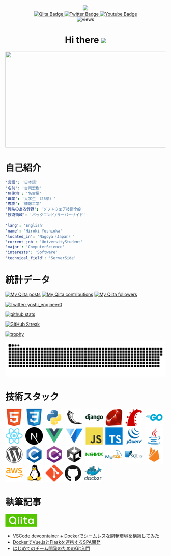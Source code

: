 <div id="header" align="center">
  <img src="https://media.giphy.com/media/Lkx1BBV5aGGMcZTiVr/giphy.gif" height="150px"/>
  <div id="badges">
    <a href="https://qiita.com/Yoshipy">
      <img src="https://img.shields.io/badge/Qiita-green?style=for-the-badge&logo=Qiita&logoColor=white" alt="Qiita Badge"/>
    </a>
    <a href="https://twitter.com/yoshi_engineer0">
      <img src="https://img.shields.io/badge/Twitter-blue?style=for-the-badge&logo=twitter&logoColor=white" alt="Twitter Badge"/>
    </a>
    <a href="https://www.youtube.com/channel/UCsIwNhdlsXs2d7ma9GdIpzQ">
      <img src="https://img.shields.io/badge/YouTube-red?style=for-the-badge&logo=youtube&logoColor=white" alt="Youtube Badge"/>
    </a>
  </div>
  <img src="https://komarev.com/ghpvc/?username=YoshiYoshiPro&style=flat-square&color=blue" alt="views"/>
  <h1>
    Hi there
    <img src="https://media.giphy.com/media/hvRJCLFzcasrR4ia7z/giphy.gif" width="30px"/>
  </h1>
</div>
<div align="center">
  <img src="https://media.giphy.com/media/LIiJXb6xfpJQakNyHF/giphy.gif" width="600" height="300"/>
</div>

# **自己紹介**
```yaml
'言語': '日本語'
'名前': '吉岡宏樹'
'居住地': '名古屋'
'職業': '大学生　（25卒）'
'専攻': '情報工学'
'興味のある分野': 'ソフトウェア技術全般'
'技術領域': 'バックエンド/サーバーサイド'

'lang': 'English'
'name': 'Hiroki Yoshioka'
'located_in': 'Nagoya（Japan）'
'current_job': 'UniversityStudent'
'major': 'ComputerScience'
'interests': 'Software'
'technical_field': 'ServerSide'
```

# **統計データ**
<!-- Qiita -->
[![My Qiita posts](https://qiita-badge.apiapi.app/s/Yoshipy/posts.svg)](http://qiita.com/Yoshipy) 
[![My Qiita contributions](https://qiita-badge.apiapi.app/s/Yoshipy/contributions.svg)](http://qiita.com/Yoshipy) 
[![My Qiita followers](https://qiita-badge.apiapi.app/s/Yoshipy/followers.svg)](http://qiita.com/Yoshipy)
<!-- Twitter -->
<p>
  <a href="https://twitter.com/yoshi_engineer0" target="_blank">
    <img alt="Twitter: yoshi_engineer0" src="https://img.shields.io/twitter/follow/yoshi_engineer0.svg?style=social" />
  </a>
</p>
<!-- GitHub -->
<div align="left">
  <a href="https://github.com/YoshiYoshiPro/github-readme-stats">
    <img alt="github stats" src="https://github-readme-stats.vercel.app/api?username=YoshiYoshiPro&hide=contribs&count_private=true&include_all_commits=true&show_icons=true&theme=outrun" />
  </a>
</div>

<!-- streak -->
[![GitHub Streak](http://github-readme-streak-stats.herokuapp.com?user=YoshiYoshiPro&theme=dark&background=000000)](https://git.io/streak-stats)

<!-- トロフィー -->
[![trophy](https://github-profile-trophy.vercel.app/?username=YoshiYoshiPro&theme=matrix&column=6)](https://github.com/ryo-ma/github-profile-trophy)

<!-- スネークゲーム -->
![github-contribution-grid-snake](https://raw.githubusercontent.com/YoshiYoshiPro/YoshiYoshiPro/master/img/snake.svg)

# **技術スタック**
<div>
<!--   言語/フレームワーク     -->
  <img src="https://github.com/devicons/devicon/blob/master/icons/html5/html5-original.svg" title="HTML5" alt="HTML" width="55" height="55"/>&nbsp;
  <img src="https://github.com/devicons/devicon/blob/master/icons/css3/css3-original.svg"  title="CSS3" alt="CSS" width="55" height="55"/>&nbsp;
  <img src="https://github.com/devicons/devicon/blob/master/icons/python/python-original.svg" title="Python" alt="Python" width="55" height="55"/>&nbsp;
  <img src="https://github.com/devicons/devicon/blob/master/icons/flask/flask-original.svg" title="Flask" alt="Flask" width="55" height="55"/>&nbsp;
  <img src="https://github.com/devicons/devicon/blob/master/icons/django/django-plain-wordmark.svg" title="Django" alt="Django" width="55" height="55"/>&nbsp;
  <img src="https://github.com/devicons/devicon/blob/master/icons/ruby/ruby-original.svg" title="Ruby" alt="Ruby" width="55" height="55"/>&nbsp;
  <img src="https://github.com/devicons/devicon/blob/master/icons/rails/rails-plain.svg" title="rails" alt="rails" width="55" height="55"/>&nbsp;
  <img src="https://github.com/devicons/devicon/blob/master/icons/go/go-original-wordmark.svg" title="Go" alt="Go" width="55" height="55"/>&nbsp;
  <img src="https://github.com/devicons/devicon/blob/master/icons/react/react-original.svg"  title="React.js" alt="React.js" width="55" height="55"/>&nbsp;
  <img src="https://github.com/devicons/devicon/blob/master/icons/nextjs/nextjs-original.svg"  title="Next.js" alt="Next.js" width="55" height="55"/>&nbsp;
  <img src="https://github.com/devicons/devicon/blob/master/icons/vuejs/vuejs-original.svg" title="Vue.js" alt="Vue.js" width="55" height="55"/>&nbsp;
  <img src="https://github.com/devicons/devicon/blob/master/icons/vuetify/vuetify-original.svg" title="Vuetify" alt="Vuetify" width="55" height="55"/>&nbsp;
  <img src="https://github.com/devicons/devicon/blob/master/icons/javascript/javascript-original.svg" title="JavaScript" alt="JavaScript" width="55" height="55"/>&nbsp;
  <img src="https://github.com/devicons/devicon/blob/master/icons/typescript/typescript-original.svg" title="TypeScript" alt="TypeScript" width="55" height="55"/>&nbsp;
  <img src="https://github.com/devicons/devicon/blob/master/icons/jquery/jquery-plain-wordmark.svg" title="jQuery" alt="jQuery" width="55" height="55"/>&nbsp;
  <img src="https://github.com/devicons/devicon/blob/master/icons/java/java-original.svg" title="Java" alt="Java" width="55" height="55"/>&nbsp;
  <img src="https://github.com/devicons/devicon/blob/master/icons/wordpress/wordpress-plain.svg" title="WordPress" alt="WordPress" width="55" height="55"/>&nbsp;
  <img src="https://github.com/devicons/devicon/blob/master/icons/c/c-original.svg" title="C" alt="C" width="55" height="55"/>&nbsp;
  <img src="https://github.com/devicons/devicon/blob/master/icons/csharp/csharp-original.svg" title="C#" alt="C#" width="55" height="55"/>&nbsp;
<!--   物理エンジン   -->
  <img src="https://github.com/devicons/devicon/blob/master/icons/unity/unity-original.svg" title="Unity" alt="Unity" width="55" height="55"/>&nbsp;
<!--   サーバー   -->
  <img src="https://github.com/devicons/devicon/blob/master/icons/nginx/nginx-original.svg" title="nginx" alt="nginx" width="55" height="55"/>&nbsp;
<!--   データベース   -->
  <img src="https://github.com/devicons/devicon/blob/master/icons/mysql/mysql-original-wordmark.svg" title="MySQL"  alt="MySQL" width="55" height="55"/>&nbsp;
  <img src="https://github.com/devicons/devicon/blob/master/icons/sqlite/sqlite-original-wordmark.svg" title="SQLite" alt="SQLite" width="55" height="55"/>&nbsp;
<!--   インフラ  -->
  <img src="https://github.com/devicons/devicon/blob/master/icons/firebase/firebase-plain.svg" title="Firebase" alt="Firebase" width="55" height="55"/>&nbsp;
  <img src="https://github.com/devicons/devicon/blob/master/icons/amazonwebservices/amazonwebservices-plain-wordmark.svg" title="AWS" alt="AWS" width="55" height="55"/>&nbsp;
<!--   ツール  -->
  <img src="https://github.com/devicons/devicon/blob/master/icons/linux/linux-original.svg" title="Linux" alt="Linux" width="55" height="55"/>&nbsp;
  <img src="https://github.com/devicons/devicon/blob/master/icons/git/git-original.svg" title="Git" alt="Git" width="55" height="55"/>
  <img src="https://github.com/devicons/devicon/blob/master/icons/github/github-original.svg" title="GitHub" alt="GitHub" width="55" height="55"/>&nbsp;
  <img src="https://github.com/devicons/devicon/blob/master/icons/docker/docker-original-wordmark.svg" title="Docker" alt="Docker" width="55" height="55"/>
</div>

# **執筆記事**
<a src="https://qiita.com/Yoshipy">
  <img src="./img/qiita-text.svg" height="40px" width="100px">
</a>

<!-- BLOG-POST-LIST:START -->
- [VSCode devcontainer + Dockerでシームレスな開発環境を構築してみた](https://qiita.com/Yoshipy/items/539ca6696bcd3d3815b5)
- [DockerでVue.jsとFlaskを連携するSPA開発](https://qiita.com/Yoshipy/items/efbe34d9f28ac16f44ad)
- [はじめてのチーム開発のためのGit入門](https://qiita.com/Yoshipy/items/4d7cb91add2bafc84631)
<!-- BLOG-POST-LIST:END -->

